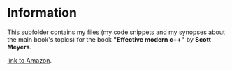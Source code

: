 Information
===========

This subfolder contains my files (my code snippets and my synopses 
about the main book's topics) for the book
**"Effective modern c++"** by **Scott Meyers**.

[link to Amazon](http://www.amazon.com/Effective-Modern-Specific-Ways-Improve/dp/1491903996). 

